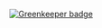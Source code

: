 

[![Greenkeeper badge](https://badges.greenkeeper.io/EirikBirkeland/angular-testing-with-jest.svg)](https://greenkeeper.io/)